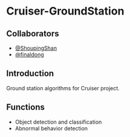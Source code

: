 # Cruiser-GroundStation
## Collaborators
- [@ShoupingShan](https://github.com/ShoupingShan)
- [@finaldong](https://github.com/finaldong)
## Introduction
Ground station algorithms for Cruiser project.
## Functions
- Object detection and classification
- Abnormal behavior detection
